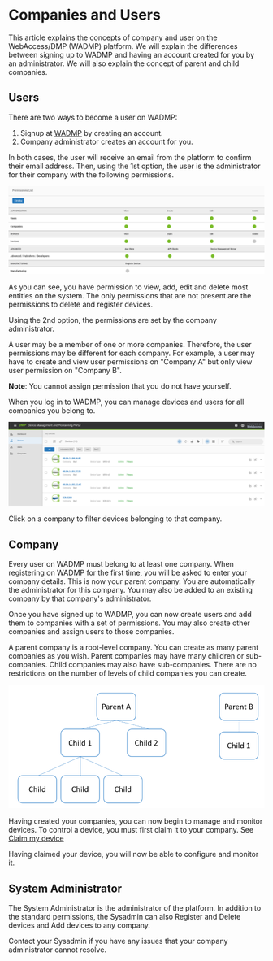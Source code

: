 # Companies and Users

This article explains the concepts of company and user on the WebAccess/DMP (WADMP) platform. We will explain the differences between signing up to WADMP and having an account created for you by an administrator. We will also explain the concept of parent and child companies.



## Users

There are two ways to become a user on WADMP:

1. Signup at [WADMP](https://wadmp.com/) by creating an account.
2. Company administrator creates an account for you.

In both cases, the user will receive an email from the platform to confirm their email address. Then, using the 1st option, the user is the administrator for their company with the following permissions.

![..](./permissions.png)

As you can see, you have permission to view, add, edit and delete most entities on the system. The only permissions that are not present are the permissions to delete and register devices.



Using the 2nd option, the permissions are set by the company administrator.

A user may be a member of one or more companies. Therefore, the user permissions may be different for each company. For example, a user may have to create and view user permissions on "Company A" but only view user permission on "Company B". 

**Note**: You cannot assign permission that you do not have yourself.



When you log in to WADMP, you can manage devices and users for all companies you belong to.

![](./companies-view.png)

Click on a company to filter devices belonging to that company.



## Company

Every user on WADMP must belong to at least one company. When registering on WADMP for the first time, you will be asked to enter your company details. This is now your parent company. You are automatically the administrator for this company. You may also be added to an existing company by that company's administrator. 

Once you have signed up to WADMP, you can now create users and add them to companies with a set of permissions. You may also create other companies and assign users to those companies.



A parent company is a root-level company. You can create as many parent companies as you wish. Parent companies may have many children or sub-companies. Child companies may also have sub-companies. There are no restrictions on the number of levels of child companies you can create.



![](./company-hierarchy.png)


Having created your companies, you can now begin to manage and monitor devices. To control a device, you must first claim it to your company. See [Claim my device](https://docs.wadmp.com/tutorials/ui-claim-my-device.html) 

Having claimed your device, you will now be able to configure and monitor it.



## System Administrator

The System Administrator is the administrator of the platform. In addition to the standard permissions, the Sysadmin can also Register and Delete devices and Add devices to any company.

Contact your Sysadmin if you have any issues that your company administrator cannot resolve.